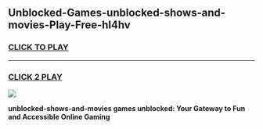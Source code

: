 
## Unblocked-Games-unblocked-shows-and-movies-Play-Free-hl4hv
<h3>
<a href="https://premium76.site?title=unblocked-shows-and-movies&ref=18A1">CLICK TO PLAY</a></h3>
<hr>

<h3>
<a href="https://premium76.site?title=unblocked-shows-and-movies&ref=18A1">CLICK 2 PLAY</a>
  
</h3>

<a href="https://premium76.site?title=unblocked-shows-and-movies&ref=18A1"><img src="https://clearcache.store/games.png"></a>


**unblocked-shows-and-movies games unblocked: Your Gateway to Fun and Accessible Online Gaming**
